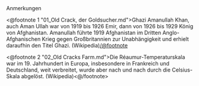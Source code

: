 <div class="anmerkungen">Anmerkungen</div>

<@footnote 1 "01_Old Crack, der Goldsucher.md">Ghazi Amanullah Khan, auch Aman Ullah war von 1919 bis 1926 Emir, dann von 1926 bis 1929 König von Afghanistan. Amanullah führte 1919 Afghanistan im Dritten Anglo-Afghanischen Krieg gegen Großbritannien zur Unabhängigkeit und erhielt daraufhin den Titel Ghazi. (Wikipedia)</@footnote>

<@footnote 2 "02_Old Cracks Farm.md">Die Réaumur-Temperaturskala war im 19. Jahrhundert in Europa, insbesondere in Frankreich und Deutschland, weit verbreitet, wurde aber nach und nach durch die Celsius-Skala abgelöst. (Wikipedia)<@/footnote>

